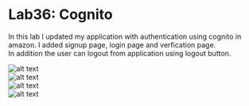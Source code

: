 # Lab36: Cognito  

In this lab I updated my application with authentication using cognito in amazon. I added signup page, login page and verfication page.  
In addition the user can logout from application using logout button.  

![alt text](sign_up_page.png)  
![alt text](login_page.png)  
![alt text](verfication_page.png)  
![alt text](logout_settings.png)  

